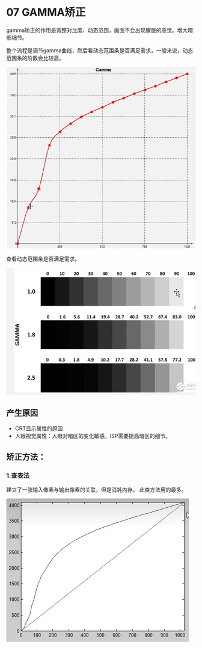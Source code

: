 # 07 GAMMA矫正

gamma矫正的作用是调整对比度、动态范围，画面不会出现朦胧的感觉。增大暗部细节。

整个流程是调节gamma曲线，然后看动态范围条是否满足需求，一般来说，动态范围条的阶数会比较高。

![](./src/gamma曲线调节.png)

查看动态范围条是否满足需求。

![](./src/gamma动态范围条.png)


## 产生原因

* CRT显示属性的原因
* 人眼视觉属性：人眼对暗区的变化敏感，ISP需要提高暗区的细节。

## 矫正方法：

### 1.查表法

建立了一张输入像素与输出像素的关联，但是消耗内存。 此类方法用的最多。

![](./src/gamma曲线.png)